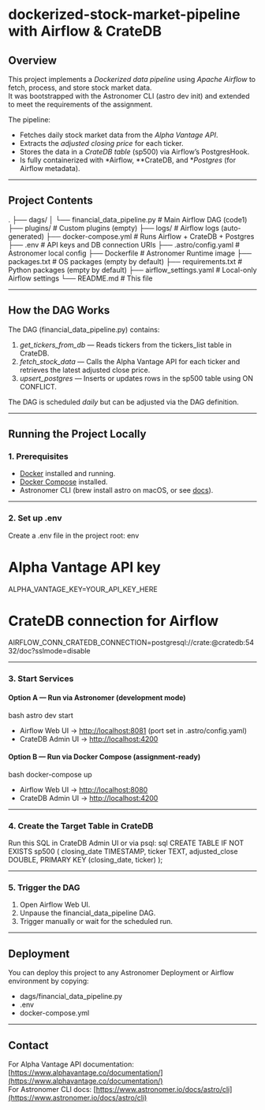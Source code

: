 # dockerized-stock-market-pipeline with Airflow & CrateDB

## Overview
This project implements a *Dockerized data pipeline* using *Apache Airflow* to fetch, process, and store stock market data.  
It was bootstrapped with the Astronomer CLI (astro dev init) and extended to meet the requirements of the assignment.

The pipeline:
- Fetches daily stock market data from the *Alpha Vantage API*.
- Extracts the *adjusted closing price* for each ticker.
- Stores the data in a *CrateDB table* (sp500) via Airflow’s PostgresHook.
- Is fully containerized with *Airflow, **CrateDB, and **Postgres* (for Airflow metadata).

---

## Project Contents


.
├── dags/
│   └── financial_data_pipeline.py   # Main Airflow DAG (code1)
├── plugins/                         # Custom plugins (empty)
├── logs/                            # Airflow logs (auto-generated)
├── docker-compose.yml               # Runs Airflow + CrateDB + Postgres
├── .env                             # API keys and DB connection URIs
├── .astro/config.yaml               # Astronomer local config
├── Dockerfile                       # Astronomer Runtime image
├── packages.txt                     # OS packages (empty by default)
├── requirements.txt                 # Python packages (empty by default)
├── airflow_settings.yaml             # Local-only Airflow settings
└── README.md                        # This file


---

## How the DAG Works
The DAG (financial_data_pipeline.py) contains:
1. *get_tickers_from_db* — Reads tickers from the tickers_list table in CrateDB.
2. *fetch_stock_data* — Calls the Alpha Vantage API for each ticker and retrieves the latest adjusted close price.
3. *upsert_postgres* — Inserts or updates rows in the sp500 table using ON CONFLICT.

The DAG is scheduled *daily* but can be adjusted via the DAG definition.

---

## Running the Project Locally

### 1. Prerequisites
- [Docker](https://docs.docker.com/get-docker/) installed and running.
- [Docker Compose](https://docs.docker.com/compose/install/) installed.
- Astronomer CLI (brew install astro on macOS, or see [docs](https://www.astronomer.io/docs/astro/cli/install-cli)).

---

### 2. Set up .env
Create a .env file in the project root:
env
# Alpha Vantage API key
ALPHA_VANTAGE_KEY=YOUR_API_KEY_HERE

# CrateDB connection for Airflow
AIRFLOW_CONN_CRATEDB_CONNECTION=postgresql://crate:@cratedb:5432/doc?sslmode=disable


---

### 3. Start Services

#### Option A — Run via Astronomer (development mode)
bash
astro dev start

- Airflow Web UI → [http://localhost:8081](http://localhost:8081) (port set in .astro/config.yaml)
- CrateDB Admin UI → [http://localhost:4200](http://localhost:4200)

#### Option B — Run via Docker Compose (assignment-ready)
bash
docker-compose up

- Airflow Web UI → [http://localhost:8080](http://localhost:8080)
- CrateDB Admin UI → [http://localhost:4200](http://localhost:4200)

---

### 4. Create the Target Table in CrateDB
Run this SQL in CrateDB Admin UI or via psql:
sql
CREATE TABLE IF NOT EXISTS sp500 (
   closing_date TIMESTAMP,
   ticker TEXT,
   adjusted_close DOUBLE,
   PRIMARY KEY (closing_date, ticker)
);


---

### 5. Trigger the DAG
1. Open Airflow Web UI.
2. Unpause the financial_data_pipeline DAG.
3. Trigger manually or wait for the scheduled run.

---

## Deployment
You can deploy this project to any Astronomer Deployment or Airflow environment by copying:
- dags/financial_data_pipeline.py
- .env
- docker-compose.yml

---

## Contact
For Alpha Vantage API documentation: [https://www.alphavantage.co/documentation/](https://www.alphavantage.co/documentation/)  
For Astronomer CLI docs: [https://www.astronomer.io/docs/astro/cli](https://www.astronomer.io/docs/astro/cli) 
